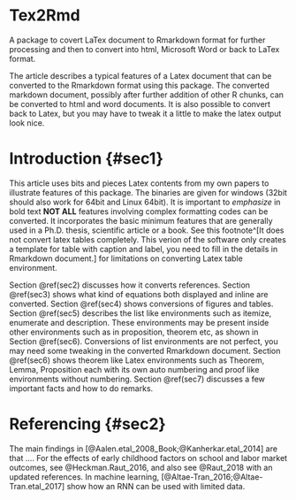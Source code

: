 # Tex2Rmd

A package to covert LaTex document to Rmarkdown format for further processing and then to convert into html, Microsoft Word or back to LaTex format. 

The article describes a typical features of a Latex document that can be converted to the Rmarkdown format using this package. The converted markdown document, possibly after further addition of other R chunks, can be converted to html and word documents. It is also possible to convert back to Latex, but you may have to tweak it a little to make the latex output look nice. 

# Introduction {#sec1}
This article uses bits and pieces Latex contents from my own papers to illustrate features of this package. The binaries are given for windows (32bit should also work for 64bit and Linux 64bit). It is important to *emphasize* in bold text **NOT ALL** features involving complex formatting codes can be converted.  It incorporates the basic minimum features that are generally used in a Ph.D. thesis, scientific article or a book. See this footnote^[It does not convert latex tables completely. This verion of the software only creates a template for table with caption and label, you need to fill in the details in Rmarkdown document.] for limitations on converting Latex table environment.

Section \@ref(sec2) discusses how it converts references. Section \@ref(sec3) shows what kind of equations both displayed and inline are converted. Section \@ref(sec4) shows conversions of figures and tables. Section \@ref(sec5) describes the list like environments such as itemize, enumerate and description. These environments may be present inside other environments such as in proposition, theorem etc, as shown in Section \@ref(sec6). Conversions of list environments are not perfect, you may need some tweaking in the converted Rmarkdown document. Section \@ref(sec6) shows theorem like Latex environments such as Theorem, Lemma, Proposition each with its own auto numbering and proof like environments without numbering. Section \@ref(sec7) discusses a few important facts and how to do remarks.



# Referencing {#sec2}
The main findings in [@Aalen.etal_2008_Book;@Kanherkar.etal_2014] are that .... For the effects of early childhood factors on school and labor market outcomes, see @Heckman.Raut_2016, and also see @Raut_2018 with an updated references. In machine learning, [@Altae-Tran_2016;@Altae-Tran.etal_2017] show how an RNN can be used with limited data. 
